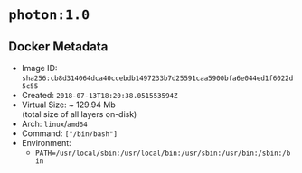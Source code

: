 # `photon:1.0`

## Docker Metadata

- Image ID: `sha256:cb8d314064dca40ccebdb1497233b7d25591caa5900bfa6e044ed1f6022d5c55`
- Created: `2018-07-13T18:20:38.051553594Z`
- Virtual Size: ~ 129.94 Mb  
  (total size of all layers on-disk)
- Arch: `linux`/`amd64`
- Command: `["/bin/bash"]`
- Environment:
  - `PATH=/usr/local/sbin:/usr/local/bin:/usr/sbin:/usr/bin:/sbin:/bin`
